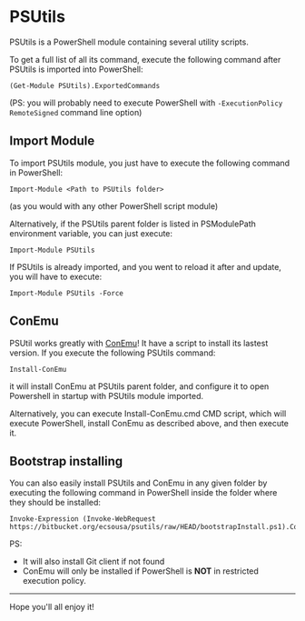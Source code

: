 # PSUtils

PSUtils is a PowerShell module containing several utility scripts.

To get a full list of all its command, execute the following command
after PSUtils is imported into PowerShell:

    (Get-Module PSUtils).ExportedCommands

(PS: you will probably need to execute PowerShell with `-ExecutionPolicy RemoteSigned`
command line option)

## Import Module

To import PSUtils module, you just have to execute the following
command in PowerShell:

    Import-Module <Path to PSUtils folder>

(as you would with any other PowerShell script module)

Alternatively, if the PSUtils parent folder is listed
in PSModulePath environment variable, you can just execute:

    Import-Module PSUtils

If PSUtils is already imported, and you went to reload it after and
update, you will have to execute:

    Import-Module PSUtils -Force

## ConEmu

PSUtil works greatly with [ConEmu](https://code.google.com/p/conemu-maximus5/)!
It have a script to install its lastest version. If you execute the
following PSUtils command:

    Install-ConEmu

it will install ConEmu at PSUtils parent folder, and configure it to open
Powershell in startup with PSUtils module imported.

Alternatively, you can execute Install-ConEmu.cmd CMD script, which will execute
PowerShell, install ConEmu as described above, and then execute it.

## Bootstrap installing

You can also easily install PSUtils and ConEmu in any given folder by executing the following
command in PowerShell inside the folder where they should be installed:

    Invoke-Expression (Invoke-WebRequest https://bitbucket.org/ecsousa/psutils/raw/HEAD/bootstrapInstall.ps1).Content

PS:
* It will also install Git client if not found
* ConEmu will only be installed if PowerShell is **NOT** in restricted execution policy.
 
---

Hope you'll all enjoy it!
